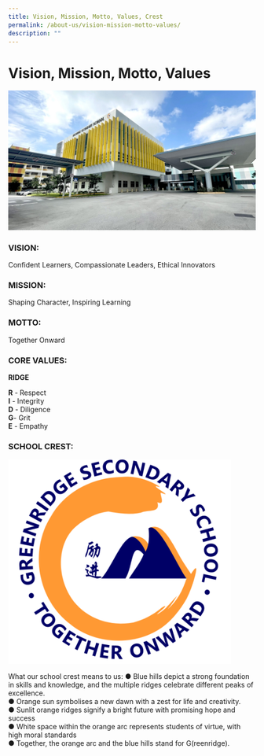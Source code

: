 ```yaml
---
title: Vision, Mission, Motto, Values, Crest
permalink: /about-us/vision-mission-motto-values/
description: ""
---
```

# **Vision, Mission, Motto, Values**

![](/images/Greenridge%20Secondary%20School%20Name%20%20Logo.jpg)


### VISION:
Confident Learners, Compassionate Leaders, Ethical Innovators

### MISSION:
Shaping Character, Inspiring Learning

### MOTTO:
Together Onward

### CORE VALUES:
**RIDGE**

**R** \- Respect  
**I** \- Integrity  
**D** \- Diligence  
**G**\- Grit  
**E** \- Empathy



### SCHOOL CREST:


<img src="/images/School%20Logo.png" style="width:90%">

What our school crest means to us:
●  	Blue hills depict a strong foundation in skills and knowledge, and the multiple ridges celebrate different peaks of excellence.<br>
●        Orange sun symbolises a new dawn with a zest for life and creativity.<br>
●        Sunlit orange ridges signify a bright future with promising hope and success<br>
●        White space within the orange arc represents students of virtue, with high moral standards<br>
●        Together, the orange arc and the blue hills stand for G(reenridge).<br>